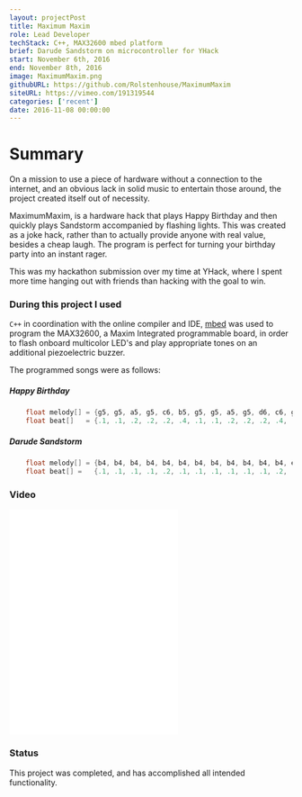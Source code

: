 ```yaml
---
layout: projectPost
title: Maximum Maxim
role: Lead Developer
techStack: C++, MAX32600 mbed platform
brief: Darude Sandstorm on microcontroller for YHack
start: November 6th, 2016
end: November 8th, 2016
image: MaximumMaxim.png
githubURL: https://github.com/Rolstenhouse/MaximumMaxim
siteURL: https://vimeo.com/191319544
categories: ['recent']
date: 2016-11-08 00:00:00
---
```


# Summary

On a mission to use a piece of hardware without a connection to the internet, and an obvious lack in solid music to entertain those around, the project created itself out of necessity.

MaximumMaxim, is a hardware hack that plays Happy Birthday and then quickly plays Sandstorm accompanied by flashing lights. This was created as a joke hack, rather than to actually provide anyone with real value, besides a cheap laugh. The program is perfect for turning your birthday party into an instant rager.

This was my hackathon submission over my time at YHack, where I spent more time hanging out with friends than hacking with the goal to win.

### During this project I used

`C++` in coordination with the online compiler and IDE, [mbed](https://developer.mbed.org/compiler/#nav:/mbed-os-example-blinky/main.cpp) was used to program the MAX32600, a Maxim Integrated programmable board, in order to flash onboard multicolor LED's and play appropriate tones on an additional piezoelectric buzzer.

The programmed songs were as follows:

##### Happy Birthday

```cpp
    float melody[] = {g5, g5, a5, g5, c6, b5, g5, g5, a5, g5, d6, c6, g5, g5, g6, e6, c6, b5, a5, f6, f6, e6, c6, d6, c6};
    float beat[]   = {.1, .1, .2, .2, .2, .4, .1, .1, .2, .2, .2, .4, .1, .1, .2, .2, .2, .2, .2, .1, .1, .2, .23, .28, .4};
```

##### Darude Sandstorm

```cpp
    float melody[] = {b4, b4, b4, b4, b4, b4, b4, b4, b4, b4, b4, b4, e5, e5, e5, e5, e5, e5, e5, e5, d5, d5, d5, d5, d5, d5, d5, a4, a4};
    float beat[] =   {.1, .1, .1, .1, .2, .1, .1, .1, .1, .1, .1, .2, .1, .1, .1, .1, .1, .1, .1, .2, .1, .1, .1, .1, .1, .1, .2, .1, .1};

```

### Video

<iframe src="//player.vimeo.com/video/191319544" width="300" height="400" frameborder="0" webkitallowfullscreen mozallowfullscreen allowfullscreen></iframe>

### Status
This project was completed, and has accomplished all intended functionality.
